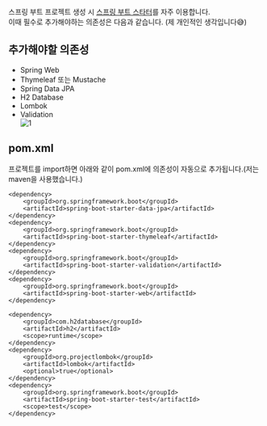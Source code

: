 스프링 부트 프로젝트 생성 시 [스프링 부트 스타터](https://start.spring.io/)를 자주 이용합니다.   
이때 필수로 추가해야하는 의존성은 다음과 같습니다. (제 개인적인 생각입니다😅)

## 추가해야할 의존성
* Spring Web
* Thymeleaf 또는 Mustache
* Spring Data JPA
* H2 Database
* Lombok
* Validation   
![1](https://raw.githubusercontent.com/smpark1020/tistory/master/Spring/%5BSpringBoot%5D%20%ED%94%84%EB%A1%9C%EC%A0%9D%ED%8A%B8%20%EC%83%9D%EC%84%B1%20%EC%8B%9C%20%EC%B6%94%EA%B0%80%ED%95%B4%EC%95%BC%ED%95%98%EB%8A%94%20%EA%B8%B0%EB%8A%A5/1.PNG)

## pom.xml
프로젝트를 import하면 아래와 같이 pom.xml에 의존성이 자동으로 추가됩니다.(저는 maven을 사용했습니다.)
```
<dependency>
    <groupId>org.springframework.boot</groupId>
    <artifactId>spring-boot-starter-data-jpa</artifactId>
</dependency>
<dependency>
    <groupId>org.springframework.boot</groupId>
    <artifactId>spring-boot-starter-thymeleaf</artifactId>
</dependency>
<dependency>
    <groupId>org.springframework.boot</groupId>
    <artifactId>spring-boot-starter-validation</artifactId>
</dependency>
<dependency>
    <groupId>org.springframework.boot</groupId>
    <artifactId>spring-boot-starter-web</artifactId>
</dependency>

<dependency>
    <groupId>com.h2database</groupId>
    <artifactId>h2</artifactId>
    <scope>runtime</scope>
</dependency>
<dependency>
    <groupId>org.projectlombok</groupId>
    <artifactId>lombok</artifactId>
    <optional>true</optional>
</dependency>
<dependency>
    <groupId>org.springframework.boot</groupId>
    <artifactId>spring-boot-starter-test</artifactId>
    <scope>test</scope>
</dependency>
```